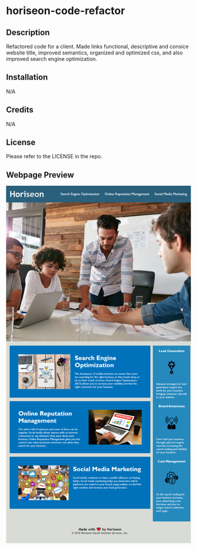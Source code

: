 # horiseon-code-refactor

## Description

Refactored code for a client. Made links functional, descriptive and consice website title, improved semantics, organized and optimized css, and also improved search engine optimization.

## Installation

N/A

## Credits

N/A

## License

Please refer to the LICENSE in the repo.

## Webpage Preview

![webpage preview](assets/images/horiseon-webpage-preview.png)